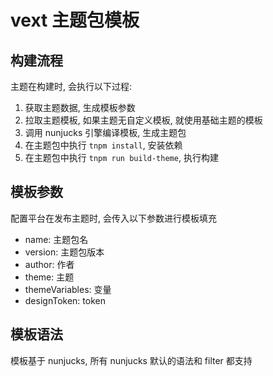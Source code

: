 # vext 主题包模板

## 构建流程

主题在构建时, 会执行以下过程:

1. 获取主题数据, 生成模板参数
2. 拉取主题模板, 如果主题无自定义模板, 就使用基础主题的模板
3. 调用 nunjucks 引擎编译模板, 生成主题包
4. 在主题包中执行 `tnpm install`, 安装依赖
5. 在主题包中执行 `tnpm run build-theme`, 执行构建

## 模板参数

配置平台在发布主题时, 会传入以下参数进行模板填充

* name: 主题包名
* version: 主题包版本
* author: 作者
* theme: 主题
* themeVariables: 变量
* designToken: token

## 模板语法

模板基于 nunjucks, 所有 nunjucks 默认的语法和 filter 都支持
